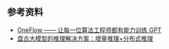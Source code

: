 

## 参考资料

- [OneFlow —— 让每一位算法工程师都有能力训练 GPT](https://zhuanlan.zhihu.com/p/371499074)
- [盘古大模型的推理解决方案：增量推理+分布式推理](https://zhuanlan.zhihu.com/p/393812996)